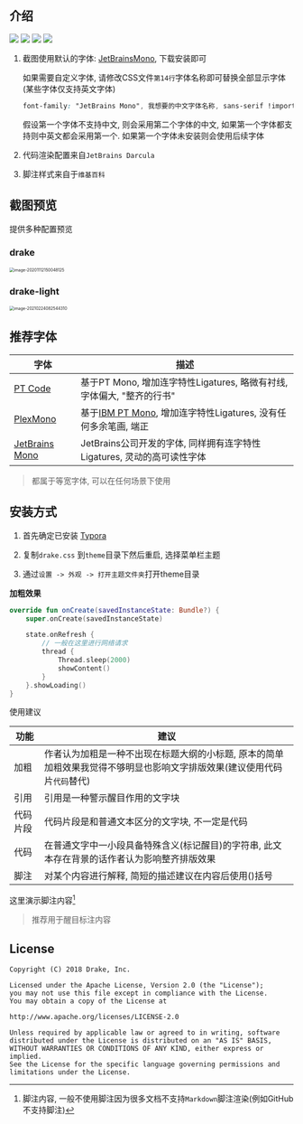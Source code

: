 ## 介绍

<p align="left">
<img src="https://img.shields.io/badge/GitHub-%E9%AB%98%E7%BA%A7%E9%94%AE%E7%9B%98%E4%BE%A0-brightgreen"/>
<img src="https://img.shields.io/badge/Theme-typora-orange.svg"/>
<img src="https://img.shields.io/badge/license-Apache-blue"/>
<a href="https://jq.qq.com/?_wv=1027&k=vWsXSNBJ"><img src="https://img.shields.io/badge/QQ群-752854893-blue"/></a>
</p>

1. 截图使用默认的字体: [JetBrainsMono](https://www.jetbrains.com/lp/mono/), 下载安装即可

   如果需要自定义字体, 请修改CSS文件`第14行`字体名称即可替换全部显示字体(某些字体仅支持英文字体)

   ```css
   font-family: "JetBrains Mono", 我想要的中文字体名称, sans-serif !important;
   ```

   假设第一个字体不支持中文, 则会采用第二个字体的中文, 如果第一个字体都支持则中英文都会采用第一个. 如果第一个字体未安装则会使用后续字体

   

2. 代码渲染配置来自`JetBrains Darcula`

3. 脚注样式来自于`维基百科`



## 截图预览

提供多种配置预览

### drake

<img src="https://raw.githubusercontent.com/liangjingkanji/DrakeTyporaTheme/master/thumbnail.png" alt="image-20201112150048125" style="zoom:50%;" /> 





### drake-light

<img src="https://i.imgur.com/sKNZMk2.png" alt="image-20210224082544310" style="zoom:50%;" /> 



## 推荐字体

| 字体                                                   | 描述                                                         |
| ------------------------------------------------------ | ------------------------------------------------------------ |
| [PT Code](https://github.com/liangjingkanji/PTCode)    | 基于PT Mono, 增加连字特性Ligatures, 略微有衬线, 字体偏大, "整齐的行书" |
| [PlexMono](https://github.com/liangjingkanji/PlexMono) | 基于[IBM PT Mono](https://github.com/IBM/plex), 增加连字特性Ligatures, 没有任何多余笔画, 端正 |
| [JetBrains Mono](https://www.jetbrains.com/lp/mono/)   | JetBrains公司开发的字体, 同样拥有连字特性Ligatures, 灵动的高可读性字体 |

> 都属于等宽字体, 可以在任何场景下使用

## 安装方式

1. 首先确定已安装 [Typora](https://typora.io/)

2. 复制`drake.css` 到`theme`目录下然后重启, 选择菜单栏主题

3. 通过`设置 -> 外观 -> 打开主题文件夹`打开theme目录



**加粗效果**

```kotlin
override fun onCreate(savedInstanceState: Bundle?) {
    super.onCreate(savedInstanceState)

    state.onRefresh {
        // 一般在这里进行网络请求
        thread {
            Thread.sleep(2000)
            showContent()
        }
    }.showLoading()
}
```



使用建议

| 功能     | 建议                                                         |
| -------- | ------------------------------------------------------------ |
| 加粗     | 作者认为加粗是一种不出现在标题大纲的小标题, 原本的简单加粗效果我觉得不够明显也影响文字排版效果(建议使用代码片`代码`替代) |
| 引用     | 引用是一种警示醒目作用的文字块                               |
| 代码片段 | 代码片段是和普通文本区分的文字块, 不一定是代码               |
| 代码     | 在普通文字中一小段具备特殊含义(标记醒目)的字符串, 此文本存在背景的话作者认为影响整齐排版效果 |
| 脚注     | 对某个内容进行解释, 简短的描述建议在内容后使用()括号         |



这里演示脚注内容[^2]

> 推荐用于醒目标注内容



[^2]: 脚注内容, 一般不使用脚注因为很多文档不支持`Markdown`脚注渲染(例如GitHub不支持脚注)

## License

```
Copyright (C) 2018 Drake, Inc.

Licensed under the Apache License, Version 2.0 (the "License");
you may not use this file except in compliance with the License.
You may obtain a copy of the License at

http://www.apache.org/licenses/LICENSE-2.0

Unless required by applicable law or agreed to in writing, software
distributed under the License is distributed on an "AS IS" BASIS,
WITHOUT WARRANTIES OR CONDITIONS OF ANY KIND, either express or implied.
See the License for the specific language governing permissions and
limitations under the License.
```

